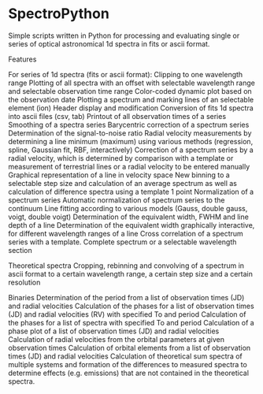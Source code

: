 # SpectroPython
Simple scripts written in Python for processing and evaluating single or series of optical astronomical 1d spectra in fits or ascii format.

Features

For series of 1d spectra (fits or ascii format):
  Clipping to one wavelength range
  Plotting of all spectra with an offset with selectable wavelength range and selectable observation time range
  Color-coded dynamic plot based on the observation date
  Plotting a spectrum and marking lines of an selectable element (ion)
  Header display and modification
  Conversion of fits 1d spectra into ascii files (csv, tab)
  Printout of all observation times of a series
  Smoothing of a spectra series
  Barycentric correction of a spectrum series
  Determination of the signal-to-noise ratio
  Radial velocity measurements by determining a line minimum (maximum) using various methods (regression, spline, Gaussian fit, RBF, interactively)
  Correction of a spectrum series by a radial velocity, which is determined by comparison with a template or measurement of terrestrial lines or a radial velocity to be entered manually
  Graphical representation of a line in velocity space
  New binning to a selectable step size and calculation of an average spectrum as well as calculation of difference spectra using a template
  1 point Normalization of a spectrum series
  Automatic normalization of spectrum series to the continuum
  Line fitting according to various models (Gauss, double gauss, voigt, double voigt)
  Determination of the equivalent width, FWHM and line depth of a line
  Determination of the equivalent width graphically interactive, for different wavelength ranges of a line
  Cross correlation of a spectrum series with a template. Complete spectrum or a selectable wavelength section

Theoretical spectra
  Cropping, rebinning and convolving of a spectrum in ascii format to a certain wavelength range, a certain step size and a certain resolution

Binaries
  Determination of the period from a list of observation times (JD) and radial velocities
  Calculation of the phases for a list of observation times (JD) and radial velocities (RV) with specified To and period
  Calculation of the phases for a list of spectra with specified To and period
  Calculation of a phase plot of a list of observation times (JD) and radial velocities
  Calculation of radial velocities from the orbital parameters at given observation times
  Calculation of orbital elements from a list of observation times (JD) and radial velocities
  Calculation of theoretical sum spectra of multiple systems and formation of the differences to measured spectra to determine effects (e.g. emissions) that are not contained in the theoretical spectra.
